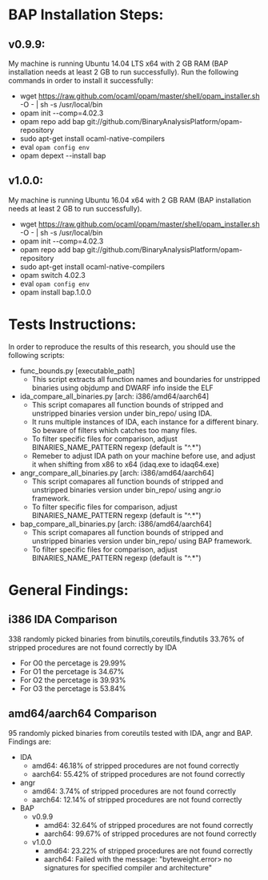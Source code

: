 BAP Installation Steps:
=======================

v0.9.9:
-------
My machine is running Ubuntu 14.04 LTS x64 with 2 GB RAM (BAP installation needs at least 2 GB to run successfully).
Run the following commands in order to install it successfully:
- wget https://raw.github.com/ocaml/opam/master/shell/opam_installer.sh -O - | sh -s /usr/local/bin
- opam init --comp=4.02.3
- opam repo add bap git://github.com/BinaryAnalysisPlatform/opam-repository
- sudo apt-get install ocaml-native-compilers
- eval `opam config env`
- opam depext --install bap

v1.0.0:
-------
My machine is running Ubuntu 16.04 x64 with 2 GB RAM (BAP installation needs at least 2 GB to run successfully).
- wget https://raw.github.com/ocaml/opam/master/shell/opam_installer.sh -O - | sh -s /usr/local/bin
- opam init --comp=4.02.3
- opam repo add bap git://github.com/BinaryAnalysisPlatform/opam-repository
- sudo apt-get install ocaml-native-compilers
- opam switch 4.02.3
- eval `opam config env`
- opam install bap.1.0.0

Tests Instructions:
===================
In order to reproduce the results of this research, you should use the following scripts:
- func_bounds.py [executable_path]
	- This script extracts all function names and boundaries for unstripped binaries using objdump and DWARF info inside the ELF
- ida_compare_all_binaries.py [arch: i386/amd64/aarch64]
	- This script comapares all function bounds of stripped and unstripped binaries version under bin_repo/<arch> using IDA.
	- It runs multiple instances of IDA, each instance for a different binary. So beware of filters which catches too many files.
	- To filter specific files for comparison, adjust BINARIES_NAME_PATTERN regexp (default is "^.*")
	- Remeber to adjust IDA path on your machine before use, and adjust it when shifting from x86 to x64 (idaq.exe to idaq64.exe)
- angr_compare_all_binaries.py [arch: i386/amd64/aarch64]
	- This script comapares all function bounds of stripped and unstripped binaries version under bin_repo/<arch> using angr.io framework.
	- To filter specific files for comparison, adjust BINARIES_NAME_PATTERN regexp (default is "^.*")
- bap_compare_all_binaries.py [arch: i386/amd64/aarch64]
	- This script comapares all function bounds of stripped and unstripped binaries version under bin_repo/<arch> using BAP framework.
	- To filter specific files for comparison, adjust BINARIES_NAME_PATTERN regexp (default is "^.*")

General Findings:
==================
i386 IDA Comparison
------------------------
338 randomly picked binaries from binutils,coreutils,findutils
33.76% of stripped procedures are not found correctly by IDA
- For O0 the percetage is 29.99%
- For O1 the percetage is 34.67%
- For O2 the percetage is 39.93%
- For O3 the percetage is 53.84%

amd64/aarch64 Comparison
------------------------
95 randomly picked binaries from coreutils tested with IDA, angr and BAP. Findings are:
- IDA
	- amd64: 46.18% of stripped procedures are not found correctly
	- aarch64: 55.42% of stripped procedures are not found correctly
- angr
	- amd64: 3.74% of stripped procedures are not found correctly
	- aarch64: 12.14% of stripped procedures are not found correctly
- BAP
	- v0.9.9
		- amd64: 32.64% of stripped procedures are not found correctly
		- aarch64: 99.67% of stripped procedures are not found correctly
	- v1.0.0
		- amd64: 23.22% of stripped procedures are not found correctly
		- aarch64: Failed with the message: "byteweight.error> no signatures for specified compiler and architecture"